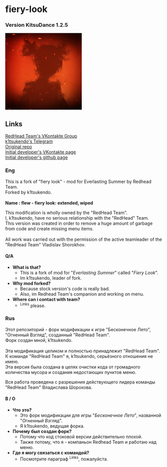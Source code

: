 # fiery-look
### Version KitsuDance 1.2.5

![alt-RedHead Team logo](ava_ov_scaled.png "Redhead team")

## Links
[RedHead Team's VKontakte Group](https://vk.com/redhead_team "Огненный Взгляд || RedHead Team")  <br/>
[k1tsukendo's Telegram](https://t.me/k1tsukendo "k1tsukendo`s Telegram")  <br/>
[Original repo](https://github.com/Mikan-DS/LookWithFire_Mod "Mikan-DS/LookWithFire_Mod")  <br/>
[Initial developer's VKontakte page](https://vk.com/mikansei_no_zumen "Mikan Jr")  <br/>
[Initial developer's github page](https://github.com/Mikan-DS "Mikan-DS")

### Eng

This is a fork of "fiery look" - mod for Everlasting Summer by Redhead Team.  <br/>
Forked by k1tsukendo.  <br/>
<br/>
**Name : flew - fiery look: extended, wiped**  <br/>

This modification is wholly owned by the "RedHead Team".  <br/>
I, k1tsukendo, have no serious relationship with the "RedHead" Team.  <br/>
This version was created in order to remove a huge amount of garbage from code and create missing menu items.  <br/>
<br/>
All work was carried out with the permission of the active teamleader of the "RedHead Team" Vladislav Shorokhov.  <br/>

#### Q/A
* **What is that?**
	* This is a fork of mod for "*Everlasting Summer*" called "*Fiery Look*".
	* Im k1tsukendo, leader of fork.
* **Why mod forked?**
	* Because stock version's code is really bad.
	* Also, im Redhead Team's companion and working on menu.
* **Where can i contact with team?**
	* <sup>Links</sup> please.

### Rus
Этот репозиторий - форк модификации к игре "Бесконечное Лето", "Огненный Взгляд", созданный "RedHead Team".  <br/>
Форк создан мной, k1tsukendo.  <br/>
<br/>
Эта модификация целиком и полностью принадлежит "RedHead Team".  <br/>
К команде "RedHead Team" я, k1tsukendo, серьёзного отношения не имею.  <br/>
Эта версия была создана в целях очистки кода от громадного количества мусора и создания недостающих пунктов меню.  <br/>

Вся работа проведена с разрешения действующего лидера команды "RedHead Team" Владислава Шорохова.

#### В / О
* **Что это?**
	* Это форк модификации для игры "*Бесконечное Лето*", названной "*Огненный Взгляд*".
	* Я k1tsukendo, ведущая форка.
* **Почему был создан форк?**
	* Потому что код стоковой версии действительно плохой.
	* Также потому, что я - компаньон Redhead Team и работаю над меню.
* **Где я могу связаться с командой?**
	* Посмотрите параграф <sup>Links</sup>, пожалуйста.
